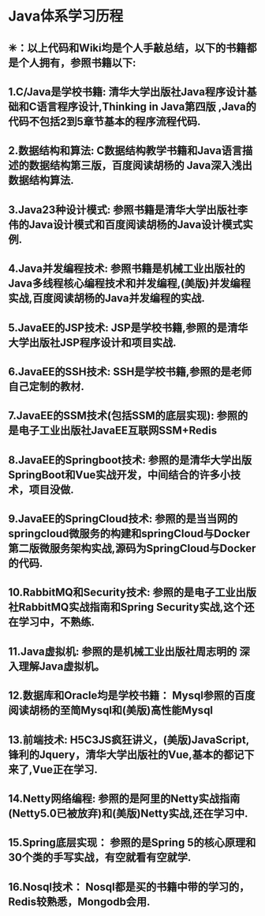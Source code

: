 # Java体系学习历程
✳：以上代码和Wiki均是个人手敲总结，以下的书籍都是个人拥有，参照书籍以下:
---------------------------------------------------------
1.C/Java是学校书籍:       清华大学出版社Java程序设计基础和C语言程序设计,Thinking in Java第四版 ,Java的代码不包括2到5章节基本的程序流程代码.
-
2.数据结构和算法:          C数据结构教学书籍和Java语言描述的数据结构第三版，百度阅读胡杨的 Java深入浅出 数据结构算法.
-
3.Java23种设计模式:       参照书籍是清华大学出版社李伟的Java设计模式和百度阅读胡杨的Java设计模式实例.
-
4.Java并发编程技术:       参照书籍是机械工业出版社的Java多线程核心编程技术和并发编程,(美版)并发编程实战,百度阅读胡杨的Java并发编程的实战.
-
5.JavaEE的JSP技术:        JSP是学校书籍,参照的是清华大学出版社JSP程序设计和项目实战.
-
6.JavaEE的SSH技术:        SSH是学校书籍,参照的是老师自己定制的教材.
-
7.JavaEE的SSM技术(包括SSM的底层实现):        参照的是电子工业出版社JavaEE互联网SSM+Redis
-
8.JavaEE的Springboot技术:  参照的是清华大学出版SpringBoot和Vue实战开发，中间结合的许多小技术，项目没做.
-
9.JavaEE的SpringCloud技术: 参照的是当当网的springcloud微服务的构建和springCloud与Docker第二版微服务架构实战,源码为SpringCloud与Docker的代码.
-
10.RabbitMQ和Security技术: 参照的是电子工业出版社RabbitMQ实战指南和Spring Security实战,这个还在学习中，不熟练.
-
11.Java虚拟机:            参照的是机械工业出版社周志明的 深入理解Java虚拟机。
-
12.数据库和Oracle均是学校书籍：  Mysql参照的百度阅读胡杨的至简Mysql和(美版)高性能Mysql
-
13.前端技术:       H5C3JS疯狂讲义，(美版)JavaScript,锋利的Jquery，清华大学出版社的Vue,基本的都记下来了,Vue正在学习.
-
14.Netty网络编程:    参照的是阿里的Netty实战指南(Netty5.0已被放弃)和(美版)Netty实战,还在学习中.
-
15.Spring底层实现：   参照的是Spring 5的核心原理和30个类的手写实战，有空就看有空就学.
-
16.Nosql技术：         Nosql都是买的书籍中带的学习的，Redis较熟悉，Mongodb会用.
-
